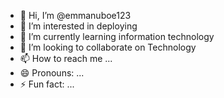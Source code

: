 - 👋 Hi, I’m @emmanuboe123
- 👀 I’m interested in deploying
- 🌱 I’m currently learning information technology
- 💞️ I’m looking to collaborate on Technology
- 📫 How to reach me ...
- 😄 Pronouns: ...
- ⚡ Fun fact: ...

<!---
emmanuboe123/emmanuboe123 is a ✨ special ✨ repository because its `README.md` (this file) appears on your GitHub profile.
You can click the Preview link to take a look at your changes.
--->
